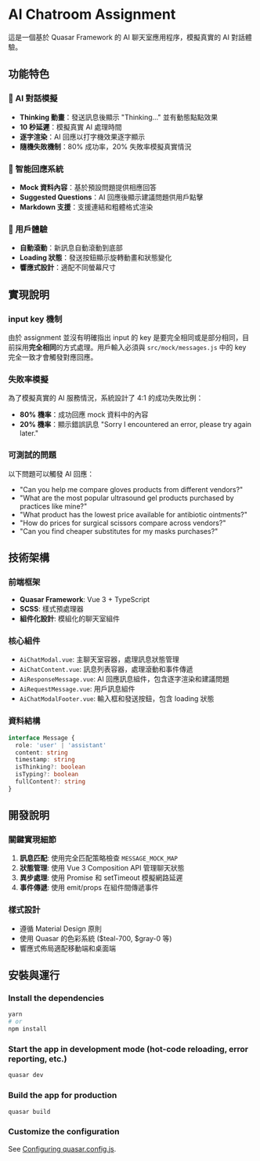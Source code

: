 # AI Chatroom Assignment

這是一個基於 Quasar Framework 的 AI 聊天室應用程序，模擬真實的 AI 對話體驗。

## 功能特色

### 🤖 AI 對話模擬
- **Thinking 動畫**：發送訊息後顯示 "Thinking..." 並有動態點點效果
- **10 秒延遲**：模擬真實 AI 處理時間
- **逐字渲染**：AI 回應以打字機效果逐字顯示
- **隨機失敗機制**：80% 成功率，20% 失敗率模擬真實情況

### 💬 智能回應系統
- **Mock 資料內容**：基於預設問題提供相應回答
- **Suggested Questions**：AI 回應後顯示建議問題供用戶點擊
- **Markdown 支援**：支援連結和粗體格式渲染

### 🎨 用戶體驗
- **自動滾動**：新訊息自動滾動到底部
- **Loading 狀態**：發送按鈕顯示旋轉動畫和狀態變化
- **響應式設計**：適配不同螢幕尺寸

## 實現說明

### input key 機制
由於 assignment 並沒有明確指出 input 的 key 是要完全相同或是部分相同，目前採用**完全相同**的方式處理。用戶輸入必須與 `src/mock/messages.js` 中的 key 完全一致才會觸發對應回應。

### 失敗率模擬
為了模擬真實的 AI 服務情況，系統設計了 4:1 的成功失敗比例：
- **80% 機率**：成功回應 mock 資料中的內容
- **20% 機率**：顯示錯誤訊息 "Sorry I encountered an error, please try again later."

### 可測試的問題
以下問題可以觸發 AI 回應：
- "Can you help me compare gloves products from different vendors?"
- "What are the most popular ultrasound gel products purchased by practices like mine?"
- "What product has the lowest price available for antibiotic ointments?"
- "How do prices for surgical scissors compare across vendors?"
- "Can you find cheaper substitutes for my masks purchases?"

## 技術架構

### 前端框架
- **Quasar Framework**: Vue 3 + TypeScript
- **SCSS**: 樣式預處理器
- **組件化設計**: 模組化的聊天室組件

### 核心組件
- `AiChatModal.vue`: 主聊天室容器，處理訊息狀態管理
- `AiChatContent.vue`: 訊息列表容器，處理滾動和事件傳遞
- `AiResponseMessage.vue`: AI 回應訊息組件，包含逐字渲染和建議問題
- `AiRequestMessage.vue`: 用戶訊息組件
- `AiChatModalFooter.vue`: 輸入框和發送按鈕，包含 loading 狀態

### 資料結構
```typescript
interface Message {
  role: 'user' | 'assistant'
  content: string
  timestamp: string
  isThinking?: boolean
  isTyping?: boolean
  fullContent?: string
}
```

## 開發說明

### 關鍵實現細節
1. **訊息匹配**: 使用完全匹配策略檢查 `MESSAGE_MOCK_MAP`
2. **狀態管理**: 使用 Vue 3 Composition API 管理聊天狀態
3. **異步處理**: 使用 Promise 和 setTimeout 模擬網路延遲
4. **事件傳遞**: 使用 emit/props 在組件間傳遞事件

### 樣式設計
- 遵循 Material Design 原則
- 使用 Quasar 的色彩系統 ($teal-700, $gray-0 等)
- 響應式佈局適配移動端和桌面端

## 安裝與運行

### Install the dependencies
```bash
yarn
# or
npm install
```

### Start the app in development mode (hot-code reloading, error reporting, etc.)
```bash
quasar dev
```


### Build the app for production
```bash
quasar build
```

### Customize the configuration
See [Configuring quasar.config.js](https://v2.quasar.dev/quasar-cli-vite/quasar-config-js).
